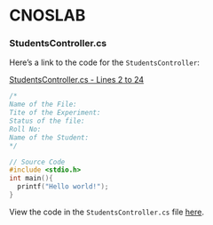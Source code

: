 # CNOSLAB

### StudentsController.cs

Here’s a link to the code for the `StudentsController`:

[StudentsController.cs - Lines 2 to 24](https://github.com/narsiimha19/CNOSLAB/blob/master/OSLAB/myfirst.c#L2-L24)

```c
/*
Name of the File:
Tite of the Experiment:
Status of the file:
Roll No:
Name of the Student:
*/

// Source Code
#include <stdio.h>
int main(){
  printf("Hello world!");
}
  ```
View the code in the `StudentsController.cs` file [here](https://github.com/username/repository/blob/main/intro/samples/cu/Controllers/StudentsController.cs#L2-L24).

